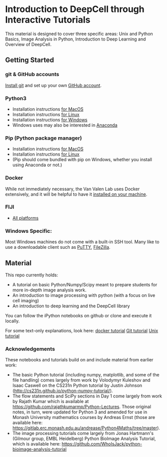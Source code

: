 # Introduction to DeepCell through Interactive Tutorials

This material is designed to cover three specific areas: Unix and Python Basics, Image Analysis in Python, Introduction to Deep Learning and Overview of DeepCell.

## Getting Started

### git & GitHub accounts
[Install git](https://www.atlassian.com/git/tutorials/install-git) and set up your own [GitHub account](https://github.com/).

### Python3
* Installation instructions [for MacOS](https://docs.python-guide.org/starting/install3/osx/)
* Installation instructions [for Linux](https://docs.python-guide.org/starting/install3/linux/)
* Installation instructions [for Windows](https://docs.python-guide.org/starting/install3/win/)
* Windows uses may also be interested in [Anaconda](https://www.anaconda.com/distribution/)

### Pip (Python package manager)
* Installation instructions [for MacOS](https://stackoverflow.com/questions/17271319/how-do-i-install-pip-on-macos-or-os-x)
* Installation instructions [for Linux](https://itsfoss.com/install-pip-ubuntu/)
* (Pip should come bundled with pip on Windows, whether you install using Anaconda or not.)

### Docker
While not immediately necessary, the Van Valen Lab uses Docker extensively, and it will be helpful to have it [installed on your machine](https://docs.docker.com/install/).

### FIJI
* [All platforms](https://imagej.net/Fiji/Downloads#Installation)

### Windows Specific:
Most Windows machines do not come with a built-in SSH tool. Many like to use a downloadable client such as [PuTTY](https://putty.org/), [FileZilla](https://filezilla-project.org/).


## Material

This repo currently holds:

* A tutorial on basic Python/Numpy/Scipy meant to prepare students for more in-depth image analysis work.
* An introduction to image processing with python (with a focus on live cell imaging)
* An introduction to deep learning and the DeepCell library

You can follow the iPython notebooks on github or clone and execute it locally.

For some text-only explanations, look here:
[docker tutorial](./docs/Docker.md)
[Git tutorial](./docs/Git.md)
[Unix tutorial](./docs/Unix.md)


### Acknowledgements
These notebooks and tutorials build on and include material from earlier work:
* The basic Python tutorial (including numpy, matplotlib, and some of the file handling) comes largely from work by Volodymyr Kuleshov and Isaac Caswell on the CS231n Python tutorial by Justin Johnson (http://cs231n.github.io/python-numpy-tutorial/).
* The flow statements and SciPy sections in Day 1 come largely from work by Rajath Kumar which is available at https://github.com/rajathkumarmp/Python-Lectures. Those original notes, in turn, were updated for Python 3 and amended for use in Monash University mathematics courses by Andreas Ernst (those are available here: https://gitlab.erc.monash.edu.au/andrease/Python4Maths/tree/master).
* The image processing tutorials come largely from Jonas Hartmann's (Gilmour group, EMBL Heidelberg) Python BioImage Analysis Tutorial, which is available here: https://github.com/WhoIsJack/python-bioimage-analysis-tutorial
